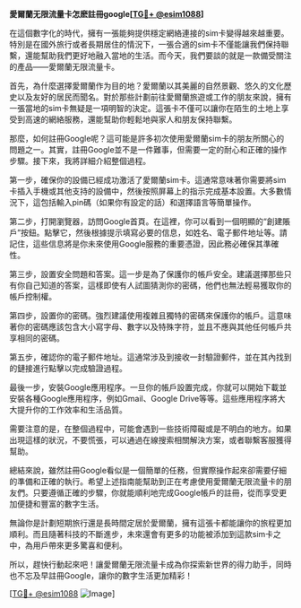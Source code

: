 **愛爾蘭无限流量卡怎麽註冊google[[TG💪+ @esim1088](https://t.me/s/esim1088)]**

在這個數字化的時代，擁有一張能夠提供穩定網絡連接的sim卡變得越來越重要。特別是在國外旅行或者長期居住的情況下，一張合適的sim卡不僅能讓我們保持聯繫，還能幫助我們更好地融入當地的生活。而今天，我們要談的就是一款備受關注的產品——愛爾蘭无限流量卡。

首先，為什麼選擇愛爾蘭作为目的地？愛爾蘭以其美麗的自然景觀、悠久的文化歷史以及友好的居民而聞名。對於那些計劃前往愛爾蘭旅遊或工作的朋友來說，擁有一張當地的sim卡無疑是一項明智的決定。這張卡不僅可以讓你在陌生的土地上享受到高速的網絡服務，還能幫助你輕鬆地與家人和朋友保持聯繫。

那麼，如何註冊Google呢？這可能是許多初次使用愛爾蘭sim卡的朋友所關心的問題之一。其實，註冊Google並不是一件難事，但需要一定的耐心和正確的操作步驟。接下來，我將詳細介紹整個過程。

第一步，確保你的設備已經成功激活了愛爾蘭sim卡。這通常意味著你需要將sim卡插入手機或其他支持的設備中，然後按照屏幕上的指示完成基本設置。大多數情況下，這包括輸入pin碼（如果你有設定的話）和選擇語言等簡單操作。

第二步，打開瀏覽器，訪問Google首頁。在這裡，你可以看到一個明顯的“創建賬戶”按鈕。點擊它，然後根據提示填寫必要的信息，如姓名、電子郵件地址等。請記住，這些信息將是你未來使用Google服務的重要憑證，因此務必確保其準確性。

第三步，設置安全問題和答案。這一步是為了保護你的帳戶安全。建議選擇那些只有你自己知道的答案，這樣即使有人試圖猜測你的密碼，他們也無法輕易獲取你的帳戶控制權。

第四步，設置你的密碼。強烈建議使用複雜且獨特的密碼來保護你的帳戶。這意味著你的密碼應該包含大小寫字母、數字以及特殊字符，並且不應與其他任何帳戶共享相同的密碼。

第五步，確認你的電子郵件地址。這通常涉及到接收一封驗證郵件，並在其內找到的鏈接進行點擊以完成驗證過程。

最後一步，安裝Google應用程序。一旦你的帳戶設置完成，你就可以開始下載並安裝各種Google應用程序，例如Gmail、Google Drive等等。這些應用程序將大大提升你的工作效率和生活品質。

需要注意的是，在整個過程中，可能會遇到一些技術障礙或是不明白的地方。如果出現這樣的狀況，不要慌張，可以通過在線搜索相關解決方案，或者聯繫客服獲得幫助。

總結來說，雖然註冊Google看似是一個簡單的任務，但實際操作起來卻需要仔細的準備和正確的執行。希望上述指南能幫助到正在考慮使用愛爾蘭无限流量卡的朋友們。只要遵循正確的步驟，你就能順利地完成Google帳戶的註冊，從而享受更加便捷和豐富的數字生活。

無論你是計劃短期旅行還是長時間定居於愛爾蘭，擁有這張卡都能讓你的旅程更加順利。而且隨著科技的不斷進步，未來還會有更多的功能被添加到這款sim卡之中，為用戶帶來更多驚喜和便利。

所以，趕快行動起來吧！讓愛爾蘭无限流量卡成為你探索新世界的得力助手，同時也不忘及早註冊Google，讓你的數字生活更加精彩！

[[TG💪+ @esim1088](https://t.me/s/esim1088) ![Image](https://i.postimg.cc/4NQfJmqS/Snipaste-2025-05-13-00-14-12.png)]